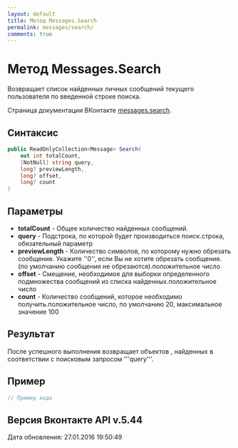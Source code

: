 ```yaml
---
layout: default
title: Метод Messages.Search
permalink: messages/search/
comments: true
---
```

# Метод Messages.Search
Возвращает список найденных личных сообщений текущего пользователя по введенной строке поиска.

Страница документации ВКонтакте [messages.search](https://vk.com/dev/messages.search).

## Синтаксис
``` csharp
public ReadOnlyCollection<Message> Search(
	out int totalCount,
	[NotNull] string query,
	long? previewLength,
	long? offset,
	long? count
)
```

## Параметры
+ **totalCount** - Общее количество найденных сообщений.
+ **query** - Подстрока, по которой будет производиться поиск.строка, обязательный параметр
+ **previewLength** - Количество символов, по которому нужно обрезать сообщение. Укажите &#39;&#39;0&#39;&#39;, если Вы не хотите обрезать сообщение. (по умолчанию сообщения не обрезаются).положительное число
+ **offset** - Смещение, необходимое для выборки определенного подмножества сообщений из списка найденных.положительное число
+ **count** - Количество сообщений, которое необходимо получить.положительное число, по умолчанию 20, максимальное значение 100

## Результат
После успешного выполнения возвращает  объектов , найденных в соответствии с поисковым запросом &#39;&#39;&#39;query&#39;&#39;&#39;.

## Пример
``` csharp
// Пример кода
```

## Версия Вконтакте API v.5.44
Дата обновления: 27.01.2016 19:50:49
